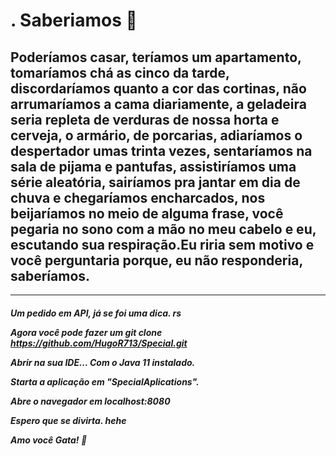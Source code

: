 <h1>.                        Saberiamos 🧡</h1>




## Poderíamos casar, teríamos um apartamento, tomaríamos chá as cinco da tarde, discordaríamos quanto a cor das cortinas, não arrumaríamos a cama diariamente, a geladeira seria repleta de verduras de nossa horta e cerveja, o armário, de porcarias, adiaríamos o despertador umas trinta vezes, sentaríamos na sala de pijama e pantufas, assistiríamos uma série aleatória, sairíamos pra jantar em dia de chuva e chegaríamos encharcados, nos beijaríamos no meio de alguma frase, você pegaria no sono com a mão no meu cabelo e eu, escutando sua respiração.Eu riria sem motivo e você perguntaria porque, eu não responderia, saberíamos.




----------------------------------------------------------------------------------------------------------------------------------




<h5>Um pedido em API, já se foi  uma dica. rs


Agora você pode fazer um git clone https://github.com/HugoR713/Special.git

Abrir na sua IDE... Com o Java 11 instalado.

Starta a aplicação em "SpecialAplications".

Abre o navegador em localhost:8080

Espero que se divirta. hehe

Amo você Gata! 💚</h5>
